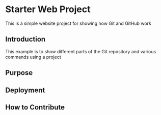 # Starter Web Project

This is a simple website project for showing how Git and GitHub work

## Introduction

This example is to show different parts of the Git repository and various commands using a project

## Purpose

## Deployment

## How to Contribute
